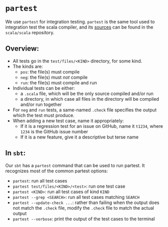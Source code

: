 # `partest`

We use `partest` for integration testing. `partest` is the same tool used
to integration test the scala compiler, and its
[sources](https://github.com/scala/scala/tree/2.13.x/src/partest/scala/tools/partest)
can be found in the `scala/scala` repository. 

## Overview:
- All tests go in the `test/files/<KIND>` directory, for some kind.
- The kinds are:
  - `pos`: the file(s) must compile
  - `neg`: the file(s) must _not_ compile
  - `run`: the file(s) must compile and run
- Individual tests can be either:
  - a `.scala` file, which will be the only source compiled and/or run
  - a directory, in which case all files in the directory will be 
    compiled and/or run together
- For `neg` and `run` tests, a same-named `.check` file specifies the 
  output which the test must produce.
- When adding a new test case, name it appropriately:
  - If it is a regression test for an issue on GitHub, name it `t1234`,
    where `1234` is the GitHub issue number
  - If it is a new feature, give it a descriptive but terse name

## In `sbt`:
Our `sbt` has a `partest` command that can be used to run partest. It
recognizes most of the common partest options:
- `partest`: run all test cases
- `partest test/files/<KIND>/<test>`: run one test case
- `partest <KIND>`: run all test cases of kind `KIND`
- `partest --grep <SEARCH>`: run all test cases matching `SEARCH`
- `partest --update-check ...`: rather than failing when the output does
  not match the `.check` file, modify the `.check` file to match the 
  actual output
- `partest --verbose`: print the output of the test cases to the terminal
